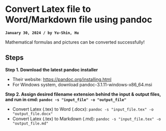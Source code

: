 # Convert Latex file to Word/Markdown file using pandoc
**`January 30, 2024 / by Yu-Shin, Hu`**

Mathematical formulas and pictures can be converted successfully!

## Steps <br>

**Step 1. Download the latest pandoc installer**
-   Their website: https://pandoc.org/installing.html
-   For Windows system, download pandoc-3.1.11-windows-x86_64.msi

**Step 2. Assign desired filename extension behind the input & output files, and run in cmd: `pandoc -s "input_file" -o "output_file"`**
-   Convert Latex (.tex) to Word (.docx): `pandoc -s "input_file.tex" -o "output_file.docx"`
-   Convert Latex (.tex) to Markdown (.md): `pandoc -s "input_file.tex" -o "output_file.md"`
